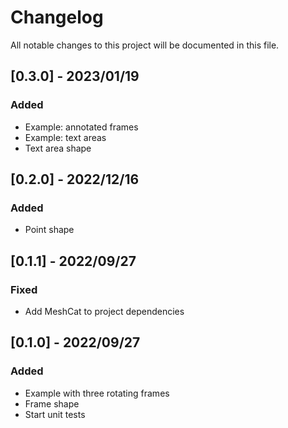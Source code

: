 # Changelog

All notable changes to this project will be documented in this file.

## [0.3.0] - 2023/01/19

### Added

- Example: annotated frames
- Example: text areas
- Text area shape

## [0.2.0] - 2022/12/16

### Added

- Point shape

## [0.1.1] - 2022/09/27

### Fixed

- Add MeshCat to project dependencies

## [0.1.0] - 2022/09/27

### Added

- Example with three rotating frames
- Frame shape
- Start unit tests
